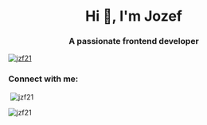 <h1 align="center">Hi 👋, I'm Jozef</h1>
<h3 align="center">A passionate frontend developer</h3>

<p align="left"> <a href="https://github.com/ryo-ma/github-profile-trophy"><img src="https://github-profile-trophy.vercel.app/?username=jzf21" alt="jzf21" /></a> </p>

<h3 align="left">Connect with me:</h3>
<p align="left">
</p>

<p>&nbsp;<img align="center" src="https://github-readme-stats.vercel.app/api?username=jzf21&show_icons=true&locale=en" alt="jzf21" /></p>

<p><img align="center" src="https://github-readme-streak-stats.herokuapp.com/?user=jzf21&" alt="jzf21" /></p>
